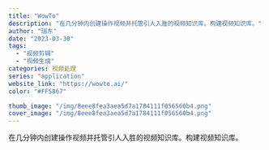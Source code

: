 ```yaml
---
title: "WowTo"
description: "在几分钟内创建操作视频并托管引人入胜的视频知识库。构建视频知识库。"
author: "瑞东"
date: "2023-03-30"
tags:
  - "视频剪辑"
  - "视频生成"
categories: 视频处理
series: "application"
website_link: "https://wowto.ai/"
color: "#FF5867"

thumb_image: "/img/8eee8fea3aea5d7a1784111f056560b4.png"
cover_image: "/img/8eee8fea3aea5d7a1784111f056560b4.png"
---
```


在几分钟内创建操作视频并托管引人入胜的视频知识库。构建视频知识库。